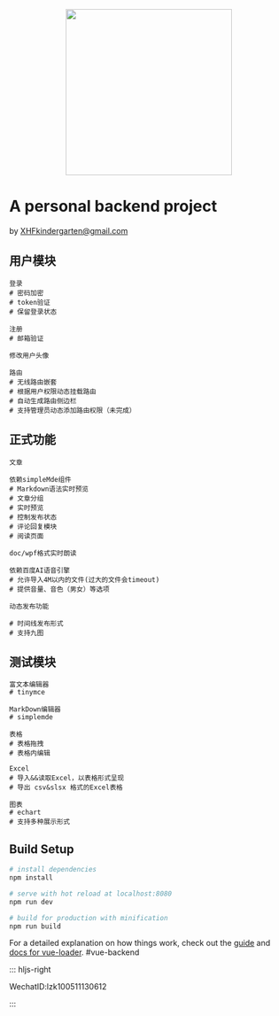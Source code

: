 <div style="text-align:center;" >
  <img src="https://img.xhfkindergarten.cn/default-bird.png" width="300" />
</div>



# A personal backend project 
by XHFkindergarten@gmail.com



## 用户模块

``` 
登录
# 密码加密
# token验证
# 保留登录状态

注册
# 邮箱验证

修改用户头像

路由
# 无线路由嵌套
# 根据用户权限动态挂载路由
# 自动生成路由侧边栏
# 支持管理员动态添加路由权限（未完成）
```

## 正式功能

```
文章

依赖simpleMde组件
# Markdown语法实时预览
# 文章分组
# 实时预览
# 控制发布状态
# 评论回复模块
# 阅读页面

doc/wpf格式实时朗读

依赖百度AI语音引擎
# 允许导入4M以内的文件(过大的文件会timeout)
# 提供音量、音色（男女）等选项

动态发布功能

# 时间线发布形式
# 支持九图

```

## 测试模块

```
富文本编辑器
# tinymce

MarkDown编辑器
# simplemde

表格
# 表格拖拽
# 表格内编辑

Excel
# 导入&&读取Excel，以表格形式呈现
# 导出 csv&slsx 格式的Excel表格

图表
# echart
# 支持多种展示形式

```


## Build Setup

``` bash
# install dependencies
npm install

# serve with hot reload at localhost:8080
npm run dev

# build for production with minification
npm run build
```

For a detailed explanation on how things work, check out the [guide](http://vuejs-templates.github.io/webpack/) and [docs for vue-loader](http://vuejs.github.io/vue-loader).
#vue-backend

::: hljs-right

WechatID:lzk100511130612

:::
